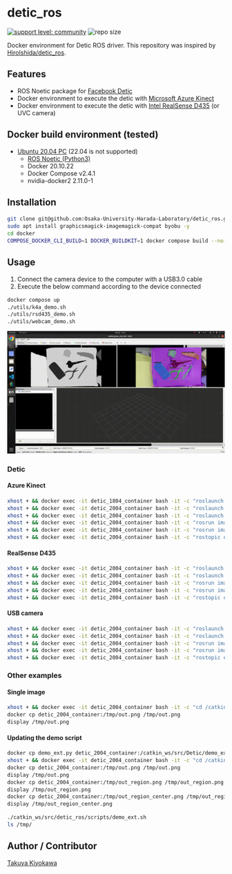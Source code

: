 # detic_ros

[![support level: community](https://img.shields.io/badge/support%20level-community-lightgray.svg)](https://rosindustrial.org/news/2016/10/7/better-supporting-a-growing-ros-industrial-software-platform)
![repo size](https://img.shields.io/github/repo-size/Osaka-University-Harada-Laboratory/detic_ros)

Docker environment for Detic ROS driver. This repository was inspired by [HiroIshida/detic_ros](https://github.com/HiroIshida/detic_ros).

## Features

- ROS Noetic package for [Facebook Detic](https://github.com/facebookresearch/Detic)  
- Docker environment to execute the detic with [Microsoft Azure Kinect](https://azure.microsoft.com/en-us/products/kinect-dk/#overview)  
- Docker environment to execute the detic with [Intel RealSense D435](https://www.intel.com/content/www/us/en/products/sku/128255/intel-realsense-depth-camera-d435/specifications.html) (or UVC camera)  

## Docker build environment (tested)

- [Ubuntu 20.04 PC](https://ubuntu.com/certified/laptops?q=&limit=20&vendor=Dell&vendor=Lenovo&vendor=HP&release=20.04+LTS) (22.04 is not supported)
  - [ROS Noetic (Python3)](https://wiki.ros.org/noetic/Installation/Ubuntu)
  - Docker 20.10.22
  - Docker Compose v2.4.1
  - nvidia-docker2 2.11.0-1

## Installation
```bash
git clone git@github.com:Osaka-University-Harada-Laboratory/detic_ros.git --recursive --depth 1
sudo apt install graphicsmagick-imagemagick-compat byobu -y
cd docker
COMPOSE_DOCKER_CLI_BUILD=1 DOCKER_BUILDKIT=1 docker compose build --no-cache --parallel 
```

## Usage

1. Connect the camera device to the computer with a USB3.0 cable
2. Execute the below command according to the device connected
```bash
docker compose up
./utils/k4a_demo.sh
./utils/rsd435_demo.sh
./utils/webcam_demo.sh
```
<img src=image/demo.gif width=720>  

### Detic

#### Azure Kinect
```bash
xhost + && docker exec -it detic_1804_container bash -it -c "roslaunch detic_ros k4a_bringup.launch"
xhost + && docker exec -it detic_2004_container bash -it -c "roslaunch detic_ros resize.launch"
xhost + && docker exec -it detic_2004_container bash -it -c "roslaunch detic_ros sample.launch out_debug_img:=true out_debug_segimg:=false compressed:=false device:=auto input_image:=/resized_image_color"
xhost + && docker exec -it detic_2004_container bash -it -c "rosrun image_view image_view image:=/docker/detic_segmentor/debug_image"
xhost + && docker exec -it detic_2004_container bash -it -c "rosrun image_view image_view image:=/docker/detic_segmentor/debug_segmentation_image _do_dynamic_scaling:=true"
xhost + && docker exec -it detic_2004_container bash -it -c "rostopic echo /docker/detic_segmentor/segmentation_info/detected_classes"
```

#### RealSense D435
```bash
xhost + && docker exec -it detic_2004_container bash -it -c "roslaunch detic_ros rsd435_bringup.launch" 
xhost + && docker exec -it detic_2004_container bash -it -c "roslaunch detic_ros sample.launch out_debug_img:=true out_debug_segimg:=false compressed:=false device:=auto input_image:=/camera/color/image_raw"
xhost + && docker exec -it detic_2004_container bash -it -c "rosrun image_view image_view image:=/docker/detic_segmentor/debug_image"
xhost + && docker exec -it detic_2004_container bash -it -c "rosrun image_view image_view image:=/docker/detic_segmentor/debug_segmentation_image _do_dynamic_scaling:=true"
xhost + && docker exec -it detic_2004_container bash -it -c "rostopic echo /docker/detic_segmentor/segmentation_info/detected_classes"
```

#### USB camera
```bash
xhost + && docker exec -it detic_2004_container bash -it -c "roslaunch detic_ros usbcam_bringup.launch" 
xhost + && docker exec -it detic_2004_container bash -it -c "roslaunch detic_ros sample.launch out_debug_img:=true out_debug_segimg:=false compressed:=false device:=auto input_image:=/usb_cam/image_raw"
xhost + && docker exec -it detic_2004_container bash -it -c "rosrun image_view image_view image:=/docker/detic_segmentor/debug_image"
xhost + && docker exec -it detic_2004_container bash -it -c "rosrun image_view image_view image:=/docker/detic_segmentor/debug_segmentation_image _do_dynamic_scaling:=true"
xhost + && docker exec -it detic_2004_container bash -it -c "rostopic echo /docker/detic_segmentor/segmentation_info/detected_classes"
```

### Other examples
#### Single image 
```bash
xhost + && docker exec -it detic_2004_container bash -it -c "cd /catkin_ws/src/Detic && python3 demo.py --config-file configs/Detic_LCOCOI21k_CLIP_SwinB_896b32_4x_ft4x_max-size.yaml --input ../detic_ros/data/(image_name).png --output /tmp/out.png --opts MODEL.WEIGHTS models/Detic_LCOCOI21k_CLIP_SwinB_896b32_4x_ft4x_max-size.pth"
docker cp detic_2004_container:/tmp/out.png /tmp/out.png
display /tmp/out.png
```

#### Updating the demo script
```bash
docker cp demo_ext.py detic_2004_container:/catkin_ws/src/Detic/demo_ext.py
xhost + && docker exec -it detic_2004_container bash -it -c "cd /catkin_ws/src/Detic && python3 demo_ext.py --config-file configs/Detic_LCOCOI21k_CLIP_SwinB_896b32_4x_ft4x_max-size.yaml --input ../detic_ros/data/(image_name).png --output /tmp/out.png --opts MODEL.WEIGHTS models/Detic_LCOCOI21k_CLIP_SwinB_896b32_4x_ft4x_max-size.pth"
docker cp detic_2004_container:/tmp/out.png /tmp/out.png
display /tmp/out.png
docker cp detic_2004_container:/tmp/out_region.png /tmp/out_region.png
display /tmp/out_region.png
docker cp detic_2004_container:/tmp/out_region_center.png /tmp/out_region_center.png
display /tmp/out_region_center.png
```

```bash
./catkin_ws/src/detic_ros/scripts/demo_ext.sh
ls /tmp/
```

## Author / Contributor

[Takuya Kiyokawa](https://takuya-ki.github.io/)
